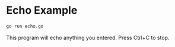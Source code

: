 # Echo Example

```bash
go run echo.go
```

This program will echo anything you entered. Press Ctrl+C to stop.
